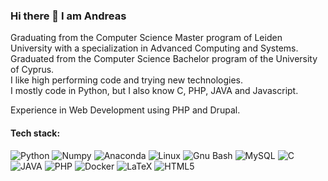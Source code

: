 ### Hi there 👋 I am Andreas 

Graduating from the Computer Science Master program of Leiden University with a specialization in Advanced Computing and Systems.\
Graduated from the Computer Science Bachelor program of the University of Cyprus.\
I like high performing code and trying new technologies.\
I mostly code in Python, but I also know C, PHP, JAVA and Javascript.

Experience in Web Development using PHP and Drupal.


#### Tech stack:
![Python](https://img.shields.io/badge/Python-14354C?style=for-the-badge&logo=python&logoColor=white)
![Numpy](https://img.shields.io/badge/-Numpy-282c34?style=for-the-badge&logo=numpy)
![Anaconda](https://img.shields.io/badge/-Anaconda-282c34?style=for-the-badge&logo=anaconda)
![Linux](https://img.shields.io/badge/Linux-FCC624?style=for-the-badge&logo=linux&logoColor=black)
![Gnu Bash](https://img.shields.io/badge/-Bash-282c34?style=for-the-badge&logo=gnubash)
![MySQL](https://img.shields.io/badge/MySQL-005C84?style=for-the-badge&logo=mysql&logoColor=white)
![C](https://img.shields.io/badge/C-00599C?style=for-the-badge&logo=c&logoColor=white)
![JAVA](https://img.shields.io/badge/Java-ED8B00?style=for-the-badge&logo=openjdk&logoColor=white)
![PHP](https://img.shields.io/badge/PHP-777BB4?style=for-the-badge&logo=php&logoColor=white)
![Docker](https://img.shields.io/badge/-Docker-282c34?style=for-the-badge&logo=docker)
![LaTeX](https://img.shields.io/badge/-LaTeX-282c34?style=for-the-badge&logo=latex)
![HTML5](https://img.shields.io/badge/HTML5-E34F26?style=for-the-badge&logo=html5&logoColor=white)
<!--
#### Connect with me:
[![LinkedIn](https://img.shields.io/badge/-LinkedIn-0A66C2?logoColor=white&style=for-the-badge&logo=linkedin&target=www.linkedin.com/in/andreassavva)](www.linkedin.com/in/andreassavva?target=blank)
-->
<!--
**asavva3/asavva3** is a ✨ _special_ ✨ repository because its `README.md` (this file) appears on your GitHub profile.

Here are some ideas to get you started:

- 🔭 I’m currently working on ...
- 🌱 I’m currently learning ...
- 👯 I’m looking to collaborate on ...
- 🤔 I’m looking for help with ...
- 💬 Ask me about ...
- 📫 How to reach me: ...
- 😄 Pronouns: ...
- ⚡ Fun fact: ...
-->
